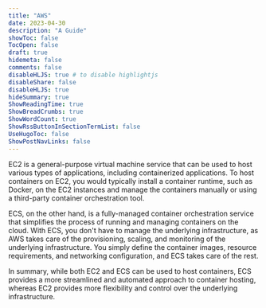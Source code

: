 ```yaml
---
title: "AWS"
date: 2023-04-30
description: "A Guide"
showToc: false
TocOpen: false
draft: true
hidemeta: false
comments: false
disableHLJS: true # to disable highlightjs
disableShare: false
disableHLJS: true
hideSummary: true
ShowReadingTime: true
ShowBreadCrumbs: true
ShowWordCount: true
ShowRssButtonInSectionTermList: false
UseHugoToc: false
ShowPostNavLinks: false
---
```


EC2 is a general-purpose virtual machine service that can be used to host various types of applications, including containerized applications. To host containers on EC2, you would typically install a container runtime, such as Docker, on the EC2 instances and manage the containers manually or using a third-party container orchestration tool.

ECS, on the other hand, is a fully-managed container orchestration service that simplifies the process of running and managing containers on the cloud. With ECS, you don't have to manage the underlying infrastructure, as AWS takes care of the provisioning, scaling, and monitoring of the underlying infrastructure. You simply define the container images, resource requirements, and networking configuration, and ECS takes care of the rest.

In summary, while both EC2 and ECS can be used to host containers, ECS provides a more streamlined and automated approach to container hosting, whereas EC2 provides more flexibility and control over the underlying infrastructure.
